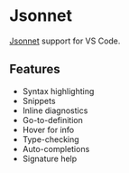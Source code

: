 # Jsonnet

[Jsonnet][] support for VS Code.

## Features

- Syntax highlighting
- Snippets
- Inline diagnostics
- Go-to-definition
- Hover for info
- Type-checking
- Auto-completions
- Signature help

[jsonnet]: https://jsonnet.org
